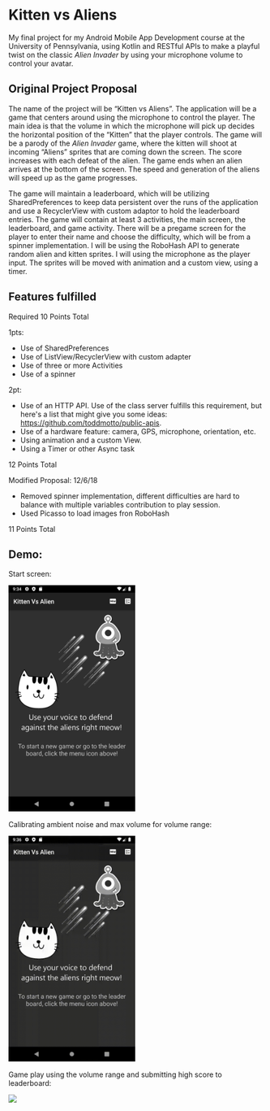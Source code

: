 
# Kitten vs Aliens

My final project for my Android Mobile App Development course at the University of Pennsylvania, using Kotlin and RESTful APIs to make a playful twist on the classic *Alien Invader* by using your microphone volume to control your avatar. 


## Original Project Proposal
The name of the project will be “Kitten vs Aliens”. The application will be a game that centers around using the microphone to control the player. The main idea is that the volume in which the microphone will pick up decides the horizontal position of the “Kitten” that the player controls. The game will be a parody of the *Alien Invader* game, where the kitten will shoot at incoming “Aliens” sprites that are coming down the screen. The score increases with each defeat of the alien. The game ends when an alien arrives at the bottom of the screen. The speed and generation of the aliens will speed up as the game progresses.

The game will maintain a leaderboard, which will be utilizing SharedPreferences to keep data persistent over the runs of the application and use a RecyclerView with custom adaptor to hold the leaderboard entries. The game will contain at least 3 activities, the main screen, the leaderboard, and game activity. There will be a pregame screen for the player to enter their name and choose the difficulty, which will be from a spinner implementation. I will be using the RoboHash API to generate random alien and kitten sprites. I will using the microphone as the player input. The sprites will be moved with animation and a custom view, using a timer.

## Features fulfilled
Required 10 Points Total

1pts: 
- Use of SharedPreferences
- Use of ListView/RecyclerView with custom adapter
- Use of three or more Activities
- Use of a spinner

2pt:
- Use of an HTTP API. Use of the class server fulfills this requirement, but here's a list that might give you some ideas: https://github.com/toddmotto/public-apis.
- Use of a hardware feature: camera, GPS, microphone, orientation, etc.
- Using animation and a custom View.
- Using a Timer or other Async task

12 Points Total

Modified Proposal: 12/6/18
- Removed spinner implementation, different difficulties are hard to balance with multiple variables contribution to play session.
- Used Picasso to load images fron RoboHash

11 Points Total

## Demo:
Start screen:

<img src="https://raw.githubusercontent.com/Zhixinb/Kitten-vs-Aliens/master/start_screen.png" width="250">

Calibrating ambient noise and max volume for volume range:

<img src="https://raw.githubusercontent.com/Zhixinb/Kitten-vs-Aliens/master/calibration.gif" width="250">

Game play using the volume range and submitting high score to leaderboard:

<img src="https://raw.githubusercontent.com/Zhixinb/Kitten-vs-Aliens/master/game_play.gif" width="250">